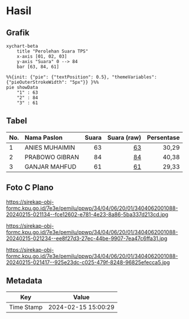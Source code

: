 # Hasil

## Grafik

```mermaid
xychart-beta
    title "Perolehan Suara TPS"
    x-axis [01, 02, 03]
    y-axis "Suara" 0 --> 84
    bar [63, 84, 61]
```

```mermaid
%%{init: {"pie": {"textPosition": 0.5}, "themeVariables": {"pieOuterStrokeWidth": "5px"}} }%%
pie showData
    "1" : 63
    "2" : 84
    "3" : 61
```

## Tabel

| No. | Nama Paslon    | Suara | Suara (raw) | Persentase |
|:--- |:-------------- | -----:| -----------:| ----------:|
| 1   | ANIES MUHAIMIN | 63    | [63][p-1]   | 30,29      |
| 2   | PRABOWO GIBRAN | 84    | [84][p-2]   | 40,38      |
| 3   | GANJAR MAHFUD  | 61    | [61][p-3]   | 29,33      |


[p-1]: https://github.com/gigit-pemilu/pemilu-2024-34-di-yogyakarta/blob/main/pilpres/hitung-suara/sub/34-di-yogyakarta/sub/04-sleman/sub/06-mlati/sub/2001-sinduadi/sub/088-tps/sub/paslon-1.txt
[p-2]: https://github.com/gigit-pemilu/pemilu-2024-34-di-yogyakarta/blob/main/pilpres/hitung-suara/sub/34-di-yogyakarta/sub/04-sleman/sub/06-mlati/sub/2001-sinduadi/sub/088-tps/sub/paslon-2.txt
[p-3]: https://github.com/gigit-pemilu/pemilu-2024-34-di-yogyakarta/blob/main/pilpres/hitung-suara/sub/34-di-yogyakarta/sub/04-sleman/sub/06-mlati/sub/2001-sinduadi/sub/088-tps/sub/paslon-3.txt

## Foto C Plano

https://sirekap-obj-formc.kpu.go.id/7e3e/pemilu/ppwp/34/04/06/20/01/3404062001088-20240215-021134--fce12602-e781-4e23-8a86-5ba337d213cd.jpg

https://sirekap-obj-formc.kpu.go.id/7e3e/pemilu/ppwp/34/04/06/20/01/3404062001088-20240215-021234--ee8f27d3-27ec-44be-9907-7ea47c6ffa31.jpg

https://sirekap-obj-formc.kpu.go.id/7e3e/pemilu/ppwp/34/04/06/20/01/3404062001088-20240215-021417--925e23dc-c025-479f-8248-96825efecca5.jpg


## Metadata

| Key        | Value               |
| ---------- | ------------------- |
| Time Stamp | 2024-02-15 15:00:29 |



